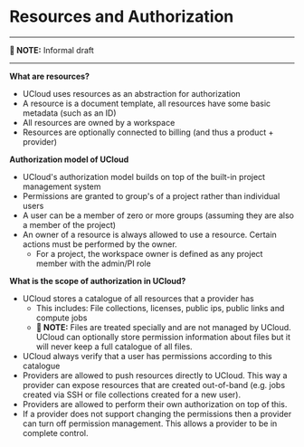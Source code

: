 # Resources and Authorization

---

__📝 NOTE:__ Informal draft

---

__What are resources?__

- UCloud uses resources as an abstraction for authorization
- A resource is a document template, all resources have some basic metadata (such as an ID)
- All resources are owned by a workspace
- Resources are optionally connected to billing (and thus a product + provider)


__Authorization model of UCloud__

- UCloud's authorization model builds on top of the built-in project management system
- Permissions are granted to group's of a project rather than individual users
- A user can be a member of zero or more groups (assuming they are also a member of the project)
- An owner of a resource is always allowed to use a resource. Certain actions must be performed by the owner.
  - For a project, the workspace owner is defined as any project member with the admin/PI role


__What is the scope of authorization in UCloud?__

- UCloud stores a catalogue of all resources that a provider has
  - This includes: File collections, licenses, public ips, public links and compute jobs
  - __📝 NOTE:__ Files are treated specially and are not managed by UCloud. UCloud can optionally store permission
    information about files but it will never keep a full catalogue of all files.
- UCloud always verify that a user has permissions according to this catalogue
- Providers are allowed to push resources directly to UCloud. This way a provider can expose resources that are created
  out-of-band (e.g. jobs created via SSH or file collections created for a new user).
- Providers are allowed to perform their own authorization on top of this.
- If a provider does not support changing the permissions then a provider can turn off permission management. This
  allows a provider to be in complete control.

